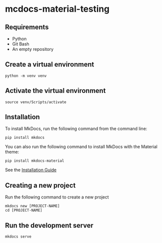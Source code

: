 # mcdocs-material-testing
## Requirements 
- Python
- Git Bash
- An empty repository

## Create a virtual environment
`python -m venv venv`

## Activate the virtual environment
`source venv/Scripts/activate`

## Installation
To install MkDocs, run the following command from the command line:

`pip install mkdocs`

You can also run the following command to install MkDocs with the Material theme:

`pip install mkdocs-material`

See the [Installation Guide](https://www.mkdocs.org/user-guide/installation/)

## Creating a new project
Run the following command to create a new project

```
mkdocs new [PROJECT-NAME]
cd [PROJECT-NAME]
```

## Run the development server
`mkdocs serve`